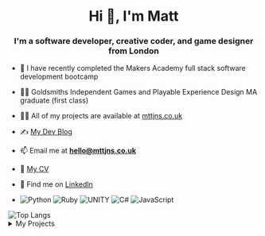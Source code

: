 <h1 align="center">Hi 👋, I'm Matt</h1>
<h3 align="center">I'm a software developer, creative coder, and game designer from London</h3>

- 🔭 I have recently completed the Makers Academy full stack software development bootcamp
- 👨‍🎓 Goldsmiths Independent Games and Playable Experience Design MA graduate (first class)
  
- 👨‍💻 All of my projects are available at [mttjns.co.uk](http://www.mttjns.co.uk)
- ✍️ [My Dev Blog](https://mttjns.bearblog.dev/)
- 📫 Email me at **hello@mttjns.co.uk**
- 📄 [My CV](https://github.com/Matt-J-Jones/CV/)
- 👔 Find me on [LinkedIn](https://linkedin.com/in/mattjosephjones)
  
 -  ![Python](https://img.shields.io/badge/python-3670A0?style=flat&logo=python&logoColor=ffdd54) ![Ruby](https://img.shields.io/badge/ruby-%23CC342D.svg?style=flat&logo=ruby&logoColor=white) ![UNITY](https://img.shields.io/badge/Unity-%2320232a.svg?style=flat&logo=unity&logoColor=white) ![C#](https://img.shields.io/badge/c%23-%23239120.svg?style=flat&logo=c-sharp&logoColor=white) ![JavaScript](https://img.shields.io/badge/javascript-%23323330.svg?style=flat&logo=javascript&logoColor=%23F7DF1E)

<div align="left">
    <img src="https://github-readme-stats.vercel.app/api/top-langs/?username=matt-j-jones&langs_count=5&layout=donut&theme=dracula&hide=HLSL,ShaderLab" alt="Top Langs">
</div>

<details>
  <summary>My Projects</summary>
  
| Name                         | Description       | Tech/tools        | Link |
| ---------------------------- | ----------------- | ----------------- | ----- |
| **The London Underground Orchestra** | An interactive front-end web application that uses the TfL API to convert live train arrival data into an engaging audio and visual experience. The application retrieves train arrival information from the API and sonifies it by mapping it to the underground network. Each station is assigned a music note, and each underground line is assigned an instrument. | Javascript, Tone.js, React, Node | [Live Site](https://lupo.onrender.com/) |   
| **Moangoose** | A Twitter-like full-stack CRUD web application that enables users to create accounts, post 'moans' and comment on other ‘moans’. The information is stored on a linked database that stores user information, posts, and comments. | Javascript, MongoDB, Express, React, Node | [Github Repo](https://github.com/Matt-J-Jones/moangoose-MERN) |
| **LairBnB** | An AirBnB-Style full stack web application built in Ruby and Sinatra which allows users to create and list spaces, and to request bookings on listed spaces. | Ruby, Sinatra, Postgres,  SQL, RSpec | [Github Repo](https://github.com/pablisch/lair-bnb) |
|**Storyteller Dice**| A front-end web application that blends random probability and AI language generation. It dynamically generates six images from a diverse pool of thirty-six options and leverages the GPT3.5 API to produce unique stories based on the selected images. | Javascript, JSX, React, GPT3.5 Generative Text, REST API | [Github Repo](https://github.com/Matt-J-Jones/story-dice) |
| **Me, The Machine, and Edgar** | A Unity 2D Game Project where I collaborated with a machine-learning model. I trained the model on the complete works of Edgar Allan Poe and used it as a collaborative partner to create a new and unique story and game based on the works of Poe. The project aimed to provoke discussion on the concept of authorship in the era of artificial intelligence. | C#, Javascript, Python, Unity, ML5.js, P5.js, Style Transfer, Generative Text, WebGL | [Project Page](https://mttjns.co.uk/Me-The-Machine-and-Edgar) |
| **Bruno** | A physical computing project exploring anthropomorphism, using Arduino and C++. The project was displayed at the Goldsmiths ‘Mung’ midterm show. | C++, Arduino, Physical Computing | [Project Page](https://mttjns.co.uk/Bruno) |
</details>
